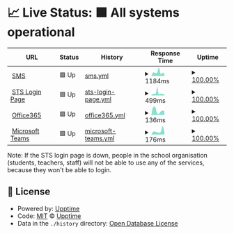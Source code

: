 # 📈 Live Status: <!--live status--> **🟩 All systems operational**

<!--start: status pages-->
<!-- This summary is generated by Upptime (https://github.com/upptime/upptime) -->
<!-- Do not edit this manually, your changes will be overwritten -->
<!-- prettier-ignore -->
| URL | Status | History | Response Time | Uptime |
| --- | ------ | ------- | ------------- | ------ |
| <img alt="" src="https://favicons.githubusercontent.com/sms.eursc.eu" height="13"> [SMS](https://sms.eursc.eu) | 🟩 Up | [sms.yml](https://github.com/kuhnfelix18052005/EE2Uptime/commits/HEAD/history/sms.yml) | <details><summary><img alt="Response time graph" src="./graphs/sms/response-time-week.png" height="20"> 1184ms</summary><br><a href="https://pupilscom-mamer.eu/history/sms"><img alt="Response time 1184" src="https://img.shields.io/endpoint?url=https%3A%2F%2Fraw.githubusercontent.com%2Fkuhnfelix18052005%2FEE2Uptime%2FHEAD%2Fapi%2Fsms%2Fresponse-time.json"></a><br><a href="https://pupilscom-mamer.eu/history/sms"><img alt="24-hour response time 1184" src="https://img.shields.io/endpoint?url=https%3A%2F%2Fraw.githubusercontent.com%2Fkuhnfelix18052005%2FEE2Uptime%2FHEAD%2Fapi%2Fsms%2Fresponse-time-day.json"></a><br><a href="https://pupilscom-mamer.eu/history/sms"><img alt="7-day response time 1184" src="https://img.shields.io/endpoint?url=https%3A%2F%2Fraw.githubusercontent.com%2Fkuhnfelix18052005%2FEE2Uptime%2FHEAD%2Fapi%2Fsms%2Fresponse-time-week.json"></a><br><a href="https://pupilscom-mamer.eu/history/sms"><img alt="30-day response time 1184" src="https://img.shields.io/endpoint?url=https%3A%2F%2Fraw.githubusercontent.com%2Fkuhnfelix18052005%2FEE2Uptime%2FHEAD%2Fapi%2Fsms%2Fresponse-time-month.json"></a><br><a href="https://pupilscom-mamer.eu/history/sms"><img alt="1-year response time 1184" src="https://img.shields.io/endpoint?url=https%3A%2F%2Fraw.githubusercontent.com%2Fkuhnfelix18052005%2FEE2Uptime%2FHEAD%2Fapi%2Fsms%2Fresponse-time-year.json"></a></details> | <details><summary><a href="https://pupilscom-mamer.eu/history/sms">100.00%</a></summary><a href="https://pupilscom-mamer.eu/history/sms"><img alt="All-time uptime 100.00%" src="https://img.shields.io/endpoint?url=https%3A%2F%2Fraw.githubusercontent.com%2Fkuhnfelix18052005%2FEE2Uptime%2FHEAD%2Fapi%2Fsms%2Fuptime.json"></a><br><a href="https://pupilscom-mamer.eu/history/sms"><img alt="24-hour uptime 100.00%" src="https://img.shields.io/endpoint?url=https%3A%2F%2Fraw.githubusercontent.com%2Fkuhnfelix18052005%2FEE2Uptime%2FHEAD%2Fapi%2Fsms%2Fuptime-day.json"></a><br><a href="https://pupilscom-mamer.eu/history/sms"><img alt="7-day uptime 100.00%" src="https://img.shields.io/endpoint?url=https%3A%2F%2Fraw.githubusercontent.com%2Fkuhnfelix18052005%2FEE2Uptime%2FHEAD%2Fapi%2Fsms%2Fuptime-week.json"></a><br><a href="https://pupilscom-mamer.eu/history/sms"><img alt="30-day uptime 100.00%" src="https://img.shields.io/endpoint?url=https%3A%2F%2Fraw.githubusercontent.com%2Fkuhnfelix18052005%2FEE2Uptime%2FHEAD%2Fapi%2Fsms%2Fuptime-month.json"></a><br><a href="https://pupilscom-mamer.eu/history/sms"><img alt="1-year uptime 100.00%" src="https://img.shields.io/endpoint?url=https%3A%2F%2Fraw.githubusercontent.com%2Fkuhnfelix18052005%2FEE2Uptime%2FHEAD%2Fapi%2Fsms%2Fuptime-year.json"></a></details>
| <img alt="" src="https://favicons.githubusercontent.com/sts.eursc.eu" height="13"> [STS Login Page](https://sts.eursc.eu/adfs/ls/) | 🟩 Up | [sts-login-page.yml](https://github.com/kuhnfelix18052005/EE2Uptime/commits/HEAD/history/sts-login-page.yml) | <details><summary><img alt="Response time graph" src="./graphs/sts-login-page/response-time-week.png" height="20"> 499ms</summary><br><a href="https://pupilscom-mamer.eu/history/sts-login-page"><img alt="Response time 499" src="https://img.shields.io/endpoint?url=https%3A%2F%2Fraw.githubusercontent.com%2Fkuhnfelix18052005%2FEE2Uptime%2FHEAD%2Fapi%2Fsts-login-page%2Fresponse-time.json"></a><br><a href="https://pupilscom-mamer.eu/history/sts-login-page"><img alt="24-hour response time 499" src="https://img.shields.io/endpoint?url=https%3A%2F%2Fraw.githubusercontent.com%2Fkuhnfelix18052005%2FEE2Uptime%2FHEAD%2Fapi%2Fsts-login-page%2Fresponse-time-day.json"></a><br><a href="https://pupilscom-mamer.eu/history/sts-login-page"><img alt="7-day response time 499" src="https://img.shields.io/endpoint?url=https%3A%2F%2Fraw.githubusercontent.com%2Fkuhnfelix18052005%2FEE2Uptime%2FHEAD%2Fapi%2Fsts-login-page%2Fresponse-time-week.json"></a><br><a href="https://pupilscom-mamer.eu/history/sts-login-page"><img alt="30-day response time 499" src="https://img.shields.io/endpoint?url=https%3A%2F%2Fraw.githubusercontent.com%2Fkuhnfelix18052005%2FEE2Uptime%2FHEAD%2Fapi%2Fsts-login-page%2Fresponse-time-month.json"></a><br><a href="https://pupilscom-mamer.eu/history/sts-login-page"><img alt="1-year response time 499" src="https://img.shields.io/endpoint?url=https%3A%2F%2Fraw.githubusercontent.com%2Fkuhnfelix18052005%2FEE2Uptime%2FHEAD%2Fapi%2Fsts-login-page%2Fresponse-time-year.json"></a></details> | <details><summary><a href="https://pupilscom-mamer.eu/history/sts-login-page">100.00%</a></summary><a href="https://pupilscom-mamer.eu/history/sts-login-page"><img alt="All-time uptime 100.00%" src="https://img.shields.io/endpoint?url=https%3A%2F%2Fraw.githubusercontent.com%2Fkuhnfelix18052005%2FEE2Uptime%2FHEAD%2Fapi%2Fsts-login-page%2Fuptime.json"></a><br><a href="https://pupilscom-mamer.eu/history/sts-login-page"><img alt="24-hour uptime 100.00%" src="https://img.shields.io/endpoint?url=https%3A%2F%2Fraw.githubusercontent.com%2Fkuhnfelix18052005%2FEE2Uptime%2FHEAD%2Fapi%2Fsts-login-page%2Fuptime-day.json"></a><br><a href="https://pupilscom-mamer.eu/history/sts-login-page"><img alt="7-day uptime 100.00%" src="https://img.shields.io/endpoint?url=https%3A%2F%2Fraw.githubusercontent.com%2Fkuhnfelix18052005%2FEE2Uptime%2FHEAD%2Fapi%2Fsts-login-page%2Fuptime-week.json"></a><br><a href="https://pupilscom-mamer.eu/history/sts-login-page"><img alt="30-day uptime 100.00%" src="https://img.shields.io/endpoint?url=https%3A%2F%2Fraw.githubusercontent.com%2Fkuhnfelix18052005%2FEE2Uptime%2FHEAD%2Fapi%2Fsts-login-page%2Fuptime-month.json"></a><br><a href="https://pupilscom-mamer.eu/history/sts-login-page"><img alt="1-year uptime 100.00%" src="https://img.shields.io/endpoint?url=https%3A%2F%2Fraw.githubusercontent.com%2Fkuhnfelix18052005%2FEE2Uptime%2FHEAD%2Fapi%2Fsts-login-page%2Fuptime-year.json"></a></details>
| <img alt="" src="https://favicons.githubusercontent.com/www.office.com" height="13"> [Office365](https://www.office.com) | 🟩 Up | [office365.yml](https://github.com/kuhnfelix18052005/EE2Uptime/commits/HEAD/history/office365.yml) | <details><summary><img alt="Response time graph" src="./graphs/office365/response-time-week.png" height="20"> 136ms</summary><br><a href="https://pupilscom-mamer.eu/history/office365"><img alt="Response time 136" src="https://img.shields.io/endpoint?url=https%3A%2F%2Fraw.githubusercontent.com%2Fkuhnfelix18052005%2FEE2Uptime%2FHEAD%2Fapi%2Foffice365%2Fresponse-time.json"></a><br><a href="https://pupilscom-mamer.eu/history/office365"><img alt="24-hour response time 136" src="https://img.shields.io/endpoint?url=https%3A%2F%2Fraw.githubusercontent.com%2Fkuhnfelix18052005%2FEE2Uptime%2FHEAD%2Fapi%2Foffice365%2Fresponse-time-day.json"></a><br><a href="https://pupilscom-mamer.eu/history/office365"><img alt="7-day response time 136" src="https://img.shields.io/endpoint?url=https%3A%2F%2Fraw.githubusercontent.com%2Fkuhnfelix18052005%2FEE2Uptime%2FHEAD%2Fapi%2Foffice365%2Fresponse-time-week.json"></a><br><a href="https://pupilscom-mamer.eu/history/office365"><img alt="30-day response time 136" src="https://img.shields.io/endpoint?url=https%3A%2F%2Fraw.githubusercontent.com%2Fkuhnfelix18052005%2FEE2Uptime%2FHEAD%2Fapi%2Foffice365%2Fresponse-time-month.json"></a><br><a href="https://pupilscom-mamer.eu/history/office365"><img alt="1-year response time 136" src="https://img.shields.io/endpoint?url=https%3A%2F%2Fraw.githubusercontent.com%2Fkuhnfelix18052005%2FEE2Uptime%2FHEAD%2Fapi%2Foffice365%2Fresponse-time-year.json"></a></details> | <details><summary><a href="https://pupilscom-mamer.eu/history/office365">100.00%</a></summary><a href="https://pupilscom-mamer.eu/history/office365"><img alt="All-time uptime 100.00%" src="https://img.shields.io/endpoint?url=https%3A%2F%2Fraw.githubusercontent.com%2Fkuhnfelix18052005%2FEE2Uptime%2FHEAD%2Fapi%2Foffice365%2Fuptime.json"></a><br><a href="https://pupilscom-mamer.eu/history/office365"><img alt="24-hour uptime 100.00%" src="https://img.shields.io/endpoint?url=https%3A%2F%2Fraw.githubusercontent.com%2Fkuhnfelix18052005%2FEE2Uptime%2FHEAD%2Fapi%2Foffice365%2Fuptime-day.json"></a><br><a href="https://pupilscom-mamer.eu/history/office365"><img alt="7-day uptime 100.00%" src="https://img.shields.io/endpoint?url=https%3A%2F%2Fraw.githubusercontent.com%2Fkuhnfelix18052005%2FEE2Uptime%2FHEAD%2Fapi%2Foffice365%2Fuptime-week.json"></a><br><a href="https://pupilscom-mamer.eu/history/office365"><img alt="30-day uptime 100.00%" src="https://img.shields.io/endpoint?url=https%3A%2F%2Fraw.githubusercontent.com%2Fkuhnfelix18052005%2FEE2Uptime%2FHEAD%2Fapi%2Foffice365%2Fuptime-month.json"></a><br><a href="https://pupilscom-mamer.eu/history/office365"><img alt="1-year uptime 100.00%" src="https://img.shields.io/endpoint?url=https%3A%2F%2Fraw.githubusercontent.com%2Fkuhnfelix18052005%2FEE2Uptime%2FHEAD%2Fapi%2Foffice365%2Fuptime-year.json"></a></details>
| <img alt="" src="https://favicons.githubusercontent.com/teams.microsoft.com" height="13"> [Microsoft Teams](https://teams.microsoft.com) | 🟩 Up | [microsoft-teams.yml](https://github.com/kuhnfelix18052005/EE2Uptime/commits/HEAD/history/microsoft-teams.yml) | <details><summary><img alt="Response time graph" src="./graphs/microsoft-teams/response-time-week.png" height="20"> 176ms</summary><br><a href="https://pupilscom-mamer.eu/history/microsoft-teams"><img alt="Response time 176" src="https://img.shields.io/endpoint?url=https%3A%2F%2Fraw.githubusercontent.com%2Fkuhnfelix18052005%2FEE2Uptime%2FHEAD%2Fapi%2Fmicrosoft-teams%2Fresponse-time.json"></a><br><a href="https://pupilscom-mamer.eu/history/microsoft-teams"><img alt="24-hour response time 176" src="https://img.shields.io/endpoint?url=https%3A%2F%2Fraw.githubusercontent.com%2Fkuhnfelix18052005%2FEE2Uptime%2FHEAD%2Fapi%2Fmicrosoft-teams%2Fresponse-time-day.json"></a><br><a href="https://pupilscom-mamer.eu/history/microsoft-teams"><img alt="7-day response time 176" src="https://img.shields.io/endpoint?url=https%3A%2F%2Fraw.githubusercontent.com%2Fkuhnfelix18052005%2FEE2Uptime%2FHEAD%2Fapi%2Fmicrosoft-teams%2Fresponse-time-week.json"></a><br><a href="https://pupilscom-mamer.eu/history/microsoft-teams"><img alt="30-day response time 176" src="https://img.shields.io/endpoint?url=https%3A%2F%2Fraw.githubusercontent.com%2Fkuhnfelix18052005%2FEE2Uptime%2FHEAD%2Fapi%2Fmicrosoft-teams%2Fresponse-time-month.json"></a><br><a href="https://pupilscom-mamer.eu/history/microsoft-teams"><img alt="1-year response time 176" src="https://img.shields.io/endpoint?url=https%3A%2F%2Fraw.githubusercontent.com%2Fkuhnfelix18052005%2FEE2Uptime%2FHEAD%2Fapi%2Fmicrosoft-teams%2Fresponse-time-year.json"></a></details> | <details><summary><a href="https://pupilscom-mamer.eu/history/microsoft-teams">100.00%</a></summary><a href="https://pupilscom-mamer.eu/history/microsoft-teams"><img alt="All-time uptime 100.00%" src="https://img.shields.io/endpoint?url=https%3A%2F%2Fraw.githubusercontent.com%2Fkuhnfelix18052005%2FEE2Uptime%2FHEAD%2Fapi%2Fmicrosoft-teams%2Fuptime.json"></a><br><a href="https://pupilscom-mamer.eu/history/microsoft-teams"><img alt="24-hour uptime 100.00%" src="https://img.shields.io/endpoint?url=https%3A%2F%2Fraw.githubusercontent.com%2Fkuhnfelix18052005%2FEE2Uptime%2FHEAD%2Fapi%2Fmicrosoft-teams%2Fuptime-day.json"></a><br><a href="https://pupilscom-mamer.eu/history/microsoft-teams"><img alt="7-day uptime 100.00%" src="https://img.shields.io/endpoint?url=https%3A%2F%2Fraw.githubusercontent.com%2Fkuhnfelix18052005%2FEE2Uptime%2FHEAD%2Fapi%2Fmicrosoft-teams%2Fuptime-week.json"></a><br><a href="https://pupilscom-mamer.eu/history/microsoft-teams"><img alt="30-day uptime 100.00%" src="https://img.shields.io/endpoint?url=https%3A%2F%2Fraw.githubusercontent.com%2Fkuhnfelix18052005%2FEE2Uptime%2FHEAD%2Fapi%2Fmicrosoft-teams%2Fuptime-month.json"></a><br><a href="https://pupilscom-mamer.eu/history/microsoft-teams"><img alt="1-year uptime 100.00%" src="https://img.shields.io/endpoint?url=https%3A%2F%2Fraw.githubusercontent.com%2Fkuhnfelix18052005%2FEE2Uptime%2FHEAD%2Fapi%2Fmicrosoft-teams%2Fuptime-year.json"></a></details>

<!--end: status pages-->

Note: If the STS login page is down, people in the school organisation (students, teachers, staff) will not be able to use any of the services, because they won't be able to login.

## 📄 License

- Powered by: [Upptime](https://github.com/upptime/upptime)
- Code: [MIT](./LICENSE) © [Upptime](https://upptime.js.org)
- Data in the `./history` directory: [Open Database License](https://opendatacommons.org/licenses/odbl/1-0/)
